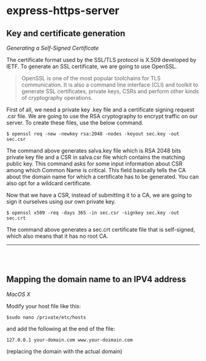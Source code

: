 # express-https-server

**Key and certificate generation**
----------------------------------------------------------------

*Generating a Self-Signed Certificate*

The certificate format used by the SSL/TLS protocol is X.509 developed by IETF. 
To generate an SSL certificate, we are going to use OpenSSL.

>OpenSSL is one of the most popular toolchains for TLS communication. It is also a command line interface (CLI) and toolkit to generate SSL certificates, private keys, CSRs and perform other kinds of cryptography operations.

First of all, we need a private key .key file and a certificate signing request .csr file. We are going to use the RSA cryptography to encrypt traffic on our server. To create these files, use the below command.


    $ openssl req -new -newkey rsa:2048 -nodes -keyout sec.key -out sec.csr

The command above generates salva.key file which is RSA 2048 bits private key file and a CSR in salva.csr file which contains the matching public key.
This command asks for some input information about CSR among which Common Name is critical. This field basically tells the CA about the domain name for which a certificate has to be generated. You can also opt for a wildcard certificate.

Now that we have a CSR, instead of submitting it to a CA, we are going to sign it ourselves using our own private key.

    $ openssl x509 -req -days 365 -in sec.csr -signkey sec.key -out sec.crt

The command above generates a sec.crt certificate file that is self-signed, which also means that it has no root CA.

----------------------------------------------------------------  
<br/><br/>

**Mapping the domain name to an IPV4 address**
----------------------------------------------------------------

*MacOS X*

Modify your host file like this:

    $sudo nano /private/etc/hosts

and add the following at the end of the file:

    127.0.0.1 your-domain.com www.your-doimain.com

(replacing the domain with the actual domain)